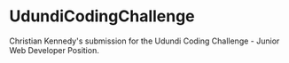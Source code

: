 # UdundiCodingChallenge
Christian Kennedy's submission for the  Udundi Coding Challenge - Junior Web Developer Position.
